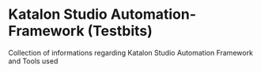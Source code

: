 # Katalon Studio Automation-Framework (Testbits)
Collection of informations regarding Katalon Studio Automation Framework and Tools used
